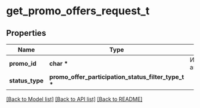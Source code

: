 # get_promo_offers_request_t

## Properties
Name | Type | Description | Notes
------------ | ------------- | ------------- | -------------
**promo_id** | **char \*** | Идентификатор акции. | 
**status_type** | **promo_offer_participation_status_filter_type_t \*** |  | [optional] 

[[Back to Model list]](../README.md#documentation-for-models) [[Back to API list]](../README.md#documentation-for-api-endpoints) [[Back to README]](../README.md)


